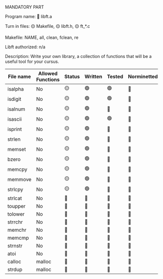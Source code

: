 MANDATORY PART

Program name: 🔴 libft.a

Turn in files: 🟡 Makefile, 🟡 libft.h, 🟡 ft_*.c

Makefile: NAME, all, clean, fclean, re

Libft authorized: n/a

Description: Write your own library, a collection of functions that will be a useful tool for your cursus.

| File name | Allowed Functions | Status | Written | Tested | Norminetted | Final check |
| --------- | ------ | --- | ------- | ------ | ----------- | ----------- |
| isalpha | No | 🟡 | 🟢 | 🟢 | 🔴 | 🔴 |
| isdigit | No | 🟡 | 🟢 | 🟢 | 🔴 | 🔴 |
| isalnum | No | 🟡 | 🟢 | 🔴 | 🔴 | 🔴 |
| isascii | No | 🟡 | 🟢 | 🟢 | 🔴 | 🔴 |
| isprint | No | 🟡 | 🟢 | 🔴 | 🔴 | 🔴 |
| strlen | No | 🟡 | 🟢 | 🔴 | 🔴 | 🔴 |
| memset | No | 🟡 | 🟢 | 🔴 | 🔴 | 🔴 |
| bzero | No | 🟡 | 🟢 | 🔴 | 🔴 | 🔴 |
| memcpy | No | 🟡 | 🟢 | 🔴 | 🔴 | 🔴 |
| memmove | No | 🟡 | 🟢 | 🔴 | 🔴 | 🔴 |
| strlcpy | No | 🟡 | 🟢 | 🔴 | 🔴 | 🔴 |
| strlcat | No | 🔴 | 🔴 | 🔴 | 🔴 | 🔴 |
| toupper | No | 🔴 | 🔴 | 🔴 | 🔴 | 🔴 |
| tolower | No | 🔴 | 🔴 | 🔴 | 🔴 | 🔴 |
| strrchr | No | 🔴 | 🔴 | 🔴 | 🔴 | 🔴 |
| memchr | No | 🔴 | 🔴 | 🔴 | 🔴 | 🔴 |
| memcmp | No | 🔴 | 🔴 | 🔴 | 🔴 | 🔴 |
| strnstr | No | 🔴 | 🔴 | 🔴 | 🔴 | 🔴 |
| atoi | No | 🔴 | 🔴 | 🔴 | 🔴 | 🔴 |
| calloc | malloc | 🔴 | 🔴 | 🔴 | 🔴 | 🔴 |
| strdup | malloc | 🔴 | 🔴 | 🔴 | 🔴 | 🔴 |

